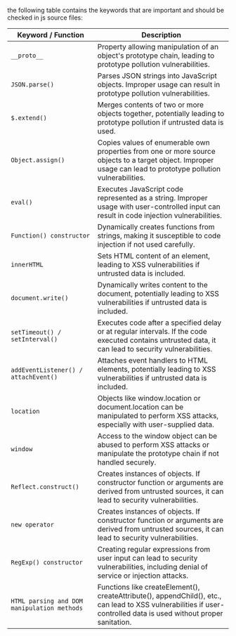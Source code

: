 the following table contains the keywords that are important and should be checked in js source files:

|Keyword / Function|Description|
|------------------|-----------|
| `__proto__` |Property allowing manipulation of an object's prototype chain, leading to prototype pollution vulnerabilities.|
|`JSON.parse()`|Parses JSON strings into JavaScript objects. Improper usage can result in prototype pollution vulnerabilities.|
|`$.extend()`|Merges contents of two or more objects together, potentially leading to prototype pollution if untrusted data is used.|
|`Object.assign()`|Copies values of enumerable own properties from one or more source objects to a target object. Improper usage can lead to prototype pollution vulnerabilities.|
|`eval()`|Executes JavaScript code represented as a string. Improper usage with user-controlled input can result in code injection vulnerabilities.|
|`Function() constructor`|Dynamically creates functions from strings, making it susceptible to code injection if not used carefully.|
|`innerHTML`|Sets HTML content of an element, leading to XSS vulnerabilities if untrusted data is included.|
|`document.write()`|Dynamically writes content to the document, potentially leading to XSS vulnerabilities if untrusted data is included.|
|`setTimeout() / setInterval()`|Executes code after a specified delay or at regular intervals. If the code executed contains untrusted data, it can lead to security vulnerabilities.|
|`addEventListener() / attachEvent()`|Attaches event handlers to HTML elements, potentially leading to XSS vulnerabilities if untrusted data is included.|
|`location`|Objects like window.location or document.location can be manipulated to perform XSS attacks, especially with user-supplied data.|
|`window`|Access to the window object can be abused to perform XSS attacks or manipulate the prototype chain if not handled securely.|
|`Reflect.construct()`|Creates instances of objects. If constructor function or arguments are derived from untrusted sources, it can lead to security vulnerabilities.|
|`new operator`|Creates instances of objects. If constructor function or arguments are derived from untrusted sources, it can lead to security vulnerabilities.|
|`RegExp() constructor`|Creating regular expressions from user input can lead to security vulnerabilities, including denial of service or injection attacks.|
|`HTML parsing and DOM manipulation methods`|Functions like createElement(), createAttribute(), appendChild(), etc., can lead to XSS vulnerabilities if user-controlled data is used without proper sanitation.|
